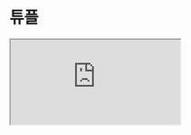 # 튜플

<iframe
  loading="lazy"
  className="youtube"
  src="https://www.youtube.com/embed/iIUhChzGajA"
  title="YouTube video player"
  allow="accelerometer; autoplay; clipboard-write; encrypted-media; gyroscope; picture-in-picture"
/>

튜플이란 리스트와 같지만 안에 있는 값을 바꿀 수 없는 데이터의 형태를 뜻합니다.

리스트에서는 인덱싱을 사용하여 새로운 값으로 바꿀 수 있지만 튜플에서는 못합니다.

그래서 파이썬 프로그램을 짜는데 절대로 사용자가 수정하면 안 되는 데이터들(예: 점수, 시험 성적, ...)을 튜플 안에 저장할 수 있습니다.

튜플에서는 대괄호`[]` 대신 소괄호`()`를 사용합니다. CODE1에서 확인하겠습니다.

CODE2와 같이 강제로 바꾸려 한다면 에러가 출력됩니다.

CODE3와 같이 파이썬에서 신기하게도 `()` 없이도 튜플이라고 인식할 수 있는 기능이 있습니다.

<iframe
  loading="lazy"
  title="Python IDLE Trinket"
  src="https://trinket.io/embed/python3/069924886e"
  height="400"
/>

## 튜플 풀기

CODE1과 같이 튜플을 만들고 상자같이 풀 수 있습니다.

<iframe
  loading="lazy"
  title="Python IDLE Trinket"
  src="https://trinket.io/embed/python3/8c81ff1498"
  height="400"
/>

## 튜플 길이 지정하기

파이썬에서는 튜플의 길이를 미리 지정하여 나중에 소수로 값을 더하는 행위를 막을 수 있습니다.

마지막에 ','를 넣어 다시는 값을 원하지 않는다고 파이썬에게 알려주는 것이 가능합니다.

```py
a = 1, 2, b = 3,
```

<iframe
  loading="lazy"
  title="Python IDLE Trinket"
  src="https://trinket.io/embed/python3/0cc2f9e56d"
  height="400"
/>

## `zip()`

zip이란 우리가 지퍼를 올려서 닫는 것을 뜻합니다.

파이썬에서 튜플을 지퍼처럼 서로 묶을 수 있습니다.

`zipped`를 사용했지만 실제로 튜플을 보기 위하여 `tuple()` 함수를 사용해야 합니다.

<iframe
  loading="lazy"
  title="Python IDLE Trinket"
  src="https://trinket.io/embed/python3/1af130ab47"
  height="400"
/>
